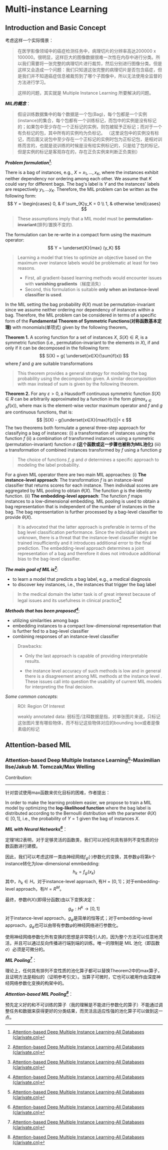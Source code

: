 # Multi-instance Learning



## Introduction and Basic Concept

考虑这样一个实际情景：

> 在医学影像领域中的癌症检测任务中，病理切片的分辨率高达200000 x 100000。很明显，这样巨大的图像数据很难一次性在内存中进行分类。所以我们需要将一张完整的病理切片进行裁剪，然后分别进行图像分类。但是这样又会造成一个问题：我们只知道这张完整的病理切片是否包含癌症，但是我们并不知道癌症信息被裁剪到了哪个子图像中，所以无法使用全监督的方法进行学习。 
>
> 这样的问题，其实就是 Multiple Instance Learning 所要解决的问题。



***MIL的概念***：

> 假设训练数据集中的每个数据是一个包(Bag)，每个包都是一个实例(instance)的集合，每个包都有一个训练标记，而包中的实例是没有标记的；如果包中至少存在一个正标记的实例，则包被赋予正标记；而对于一个有负标记的包，其中所有的实例均为负标记。
> （这里说包中的实例没有标记，而后面又说包中至少存在一个正标记的实例时包为正标记包，是相对训练而言的，也就是说训练的时候是没有给实例标记的，只是给了包的标记，但是实例的标记是客观存在的，存在正负实例来判断正负类别）



***Problem formulation[^1]***:

There is a bag of instances, e.g., $X = {x_1,...,x_K}$, where the instances exhibit neither dependency nor ordering among each other. We assume that $K$ could vary for different bags. The bag's label is $Y$ and the instances' labels are respectively $y_1,...y_K$. Therefore, the MIL problem can be written as the following form:
$$
Y = \begin{cases}
0, & if \sum_{K}y_K = 0 \\
1, & otherwise
\end{cases}
$$

> These assumptions imply that a MIL model must be **permutation-invariant**(排列/置换不变的).

The formulation can be re-write in a compact form using the maximum operator:
$$
Y = \underset{K}{max} (y_K)
$$

> Learning a model that tries to optimize an objective based on the maximum over instance labels would be problematic at least for two reasons. 
>
> + First, all gradient-based learning methods would encounter issues with **vanishing gradients**（梯度消失）. 
> + Second, this formulation is suitable **only when an instance-level classifier is used**.



In the MIL setting the bag probability $θ(X)$ must be permutation-invariant since we assume neither ordering nor dependency of instances within a bag. Therefore, the MIL problem can be considered in terms of  a specific form of the **Fundamental Theorem of Symmetric Functions(对称函数基本定理)** with monomials(单项式) given by the following theorem。



**Theorem 1.**  A scoring function for a set of instances $X$, $S(X) ∈ R$, is a symmetric function (i.e., permutation-invariant to the elements in $X$), if and only if it can be decomposed in the following form: 
$$
S(X) = g( \underset{x∈X}{\sum}f(x))
$$
where $f$ and $g$ are  suitable transformations

> This theorem provides a general strategy for modeling the bag probability using the decomposition given. A similar decomposition with max instead of sum is given by the following theorem.

**Theorem 2.**  For any $ε > 0$, a Hausdorff continuous symmetric function $S(X) ∈ R$ can be arbitrarily approximated by a function in the form $g( max_{x∈X} f (x))$, where max is the element-wise vector maximum operator and $f$ and $g$ are continuous functions, that is:
$$
|S(X) - g(\underset{x∈X}{max}f(x))|< ε
$$
The two theorems both formulate a general three-step approach for classifying a bag of instances:
(i) a transformation of instances using the function $f$
(ii) a combination of transformed instances using a symmetric (permutation-invariant) function $σ$ **(这个函数或这一步骤也被称为MIL池化)**
(iii) a transformation of combined instances transformed by $f$ using a function $g$

> The choice of functions $f , g$ and $σ$ determines a specific approach to modeling the label probability.

For a given MIL operator there are two main MIL approaches:
(i) **The instance-level approach**: The transformation $f$ is an instance-level classifier that returns scores for each instance. Then individual scores are aggregated by MIL pooling to obtain $θ(X)$. The function $g$ is the identity function.
(ii) **The embedding-level approach**: The function $f$ maps instances to a low-dimensional embedding. MIL pooling is used to obtain a bag representation that is independent of the number of instances in the bag. The bag representation is further processed by a bag-level classifier to provide $θ(X)$.

> It is advocated that the latter approach is preferable in terms of the bag level classification performance. Since the individual labels are unknown, there is a threat that the instance-level classifier might be trained insufficiently and it introduces additional error to the final prediction. The embedding-level approach determines a joint representation of a bag and therefore it does not introduce additional bias to the bag-level classifier.



***The main goal of MIL is[^1]***:

+ to learn a model that predicts a bag label, e.g., a medical diagnosis
+ to discover key instances, i.e., the instances that trigger the bag label

> In the medical domain the latter task is of great interest because of legal issues and its usefulness in clinical practice[^1]



***Methods that has been proposed[^1]***:

+ utilizing similarities among bags
+ embedding instances to a compact low-dimensional representation that is further fed to a bag-level classifier
+ combining responses of an instance-level classifier

> Drawbacks:
>
> + Only the last approach is capable of providing interpretable results.
>
> + the instance level accuracy of such methods is low and in general there is a disagreement among MIL methods at the instance level . These issues call into question the usability of current MIL models for interpreting the final decision.



*Some common concepts*:

> ROI: Region Of Interest
>
> weakly annotated data: 弱标签/注释数据是指，对单张图片来说，只标记这张图片里有哪些物体，而不标记这些物体对应的bounding box或者是像素级的标记







## Attention-based MIL



### Attention-based Deep Multiple Instance Learning[^1]-Maximilian Ilse/Jakub M. Tomczak/Max Welling

Contribution:



***

针对尝试使用max函数来优化目标的困难，作者提出：

In order to make the learning problem easier, we propose to train a MIL model by optimizing the **log-likelihood function** where the bag label is distributed according to the Bernoulli distribution with the parameter $θ(X) ∈ [0, 1]$, i.e., the probability of $Y = 1$ given the bag of instances $X$.



***MIL with Neural Networks[^1]***：

定理1和2表明，对于足够灵活的函数类，我们可以对任何具有排列不变性质的分数函数进行建模。

因此，我们可以考虑这样一类由神经网络$f_ψ(·)$参数化的变换，其参数$ψ$将第$k$个instance转化为low-dimensional emmbedding:
$$
h_k = f_ψ(x_k)
$$
其中，$h_k∈H$。对于instance-level approach, 有$H = [0,1]$；对于embedding-level approach，有$H = R^M$。

最终，参数$\theta(X)$(即得分函数)由以下变换决定：
$$
g_φ:H^k→[0,1]
$$
对于instance-level approach，$g_φ$是简单的恒等式；对于embedding-level approach，$g_φ$也可以由带有参数$φ$的神经网络进行参数化。

使用神经网络参数化所有变换的思想是非常吸引人的，因为整个方法可以任意地灵活，并且可以通过反向传播进行端到端的训练。唯一的限制是 MIL 池化（即函数$\sigma$）必须是可微分的。



***MIL Pooling[^1]***：

理论上，任何具有排列不变性质的池化算子都可以替换Theorem2中的max算子，且证明方法是相似的（证明参考引文）。当算子可微时，它也可以被用作由深度神经网络参数化变换的构架中的。



***Attention-based MIL Pooling[^1]***：

预先定义好的和不可训练的算子（我的理解是不能进行参数化的算子）不能通过调整任务和数据来获得更好的分类结果，而灵活且适应性强的池化算子可以做到这一点。



[^1]: [Attention-based Deep Multiple Instance Learning-All Databases (clarivate.cn)](https://webofscience.clarivate.cn/wos/alldb/full-record/WOS:000683379202024)
